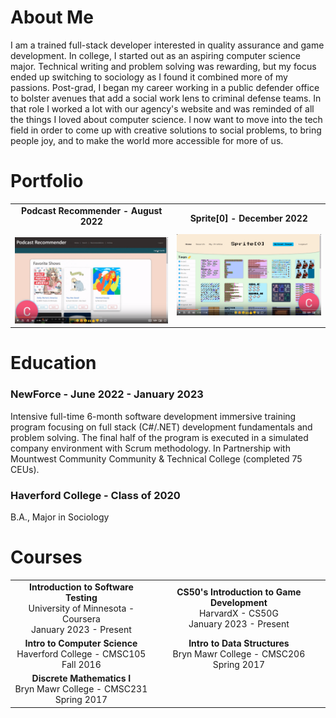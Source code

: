# About Me

I am a trained full-stack developer interested in quality assurance and game development. In college, I started out as an aspiring computer science major. Technical writing and problem solving was rewarding, but my focus ended up switching to sociology as I found it combined more of my passions. Post-grad, I began my career working in a public defender office to bolster avenues that add a social work lens to criminal defense teams. In that role I worked a lot with our agency's website and was reminded of all the things I loved about computer science. I now want to move into the tech field in order to come up with creative solutions to social problems, to bring people joy, and to make the world more accessible for more of us.


# Portfolio

<!-- [<img src="./Podcast-Recommender-thumbnail.png" width="50%">](https://www.youtube.com/watch?v=1zLuU1YBDWY&ab_channel=CaraNetzer)

[<img src="./Sprite%5B0%5D-thumbnail.png" width="50%">](https://www.youtube.com/watch?v=fN48v7ZmaWk&ab_channel=CaraNetzer) -->

<div style="border:0; text-align:center;">
  <table>
    <tr>
      <td><div style="font-weight:bold;">Podcast Recommender - August 2022<br><br><a href="https://www.youtube.com/watch?v=1zLuU1YBDWY&ab_channel=CaraNetzer"><img style="width:400px;" src="./Podcast-Recommender-thumbnail.png" alt="podcast recomender project thumbnail" ></a></div></td>
      <td><div style="font-weight:bold;">Sprite[0] - December 2022<br><br><a href="https://www.youtube.com/watch?v=fN48v7ZmaWk&ab_channel=CaraNetzer"><img style="width:400px;" src="./Sprite%5B0%5D-thumbnail.png" alt="sprite[0] project thumbnail" ></a></div></td>
    </tr>
  </table>
</div>



# Education

### NewForce - June 2022 - January 2023


Intensive full-time 6-month software development immersive training program focusing on full stack (C#/.NET) development fundamentals and problem solving. The final half of the program is executed in a simulated company environment with Scrum methodology. In Partnership with Mountwest Community Community & Technical College (completed 75 CEUs).



### Haverford College -  Class of 2020
B.A., Major in Sociology


# Courses

<div style="border:0; text-align:center;">
  <table>
    <tr>
      <td>
        <div style="font-weight: bold;">Introduction to Software Testing</div>
        <div style="text-align:center;">University of Minnesota - Coursera<br>January 2023 - Present</div>
      </td>
      <td>
        <div style="font-weight: bold;">CS50's Introduction to Game Development</div>
        <div style="text-align:center;">HarvardX - CS50G<br>January 2023 - Present</div>
      </td>
    </tr>
    <tr>
      <td>
        <div style="font-weight: bold;">Intro to Computer Science</div>
        <div style="text-align:center;">Haverford College - CMSC105<br>Fall 2016</div>
      </td>
      <td>
        <div style="font-weight: bold;">Intro to Data Structures</div>
        <div style="text-align:center;">Bryn Mawr College - CMSC206<br>Spring 2017</div>
      </td>
    <tr>
      <td>
        <div style="font-weight: bold;">Discrete Mathematics I</div>
        <div style="text-align:center;">Bryn Mawr College - CMSC231<br>Spring 2017</div>
      </td>
      <td></td>
    </tr>
  </table>
</div>